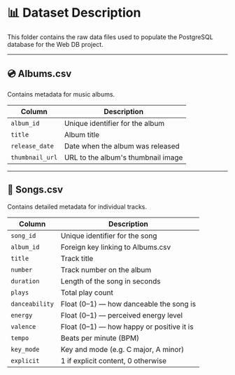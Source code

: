 # 📊 Dataset Description

This folder contains the raw data files used to populate the PostgreSQL database for the Web DB project.

---

## 💿 Albums.csv

Contains metadata for music albums.

| Column         | Description                         |
|----------------|-------------------------------------|
| `album_id`     | Unique identifier for the album     |
| `title`        | Album title                         |
| `release_date` | Date when the album was released    |
| `thumbnail_url`| URL to the album's thumbnail image  |

---

## 🎵 Songs.csv

Contains detailed metadata for individual tracks.

| Column         | Description                               |
|----------------|-------------------------------------------|
| `song_id`      | Unique identifier for the song            |
| `album_id`     | Foreign key linking to Albums.csv         |
| `title`        | Track title                               |
| `number`       | Track number on the album          |
| `duration`     | Length of the song in seconds             |
| `plays`        | Total play count                          |
| `danceability` | Float (0–1) — how danceable the song is   |
| `energy`       | Float (0–1) — perceived energy level       |
| `valence`      | Float (0–1) — how happy or positive it is |
| `tempo`        | Beats per minute (BPM)                    |
| `key_mode`     | Key and mode (e.g. C major, A minor)      |
| `explicit`     | 1 if explicit content, 0 otherwise         |

